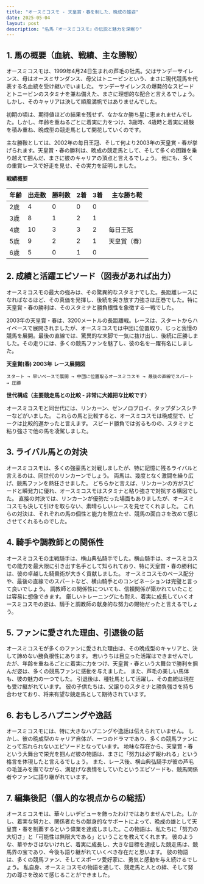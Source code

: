 ```yaml
---
title: "オースミコスモ - 天皇賞・春を制した、晩成の雄姿"
date: 2025-05-04
layout: post
description: "名馬『オースミコスモ』の伝説と魅力を深堀り"
---
```


## 1. 馬の概要（血統、戦績、主な勝鞍）

オースミコスモは、1999年4月24日生まれの芦毛の牡馬。父はサンデーサイレンス、母はオースミサンダンス、母父はトニービンという、まさに現代競馬を代表する名血統を受け継いでいました。  サンデーサイレンスの爆発的なスピードとトニービンのスタミナを兼ね備えた、まさに理想的な配合と言えるでしょう。しかし、そのキャリアは決して順風満帆ではありませんでした。

初期の頃は、期待値ほどの結果を残せず、なかなか勝ち星に恵まれませんでした。しかし、年齢を重ねるごとに着実に力をつけ、3歳時、4歳時と着実に経験を積み重ね、晩成型の競走馬として開花していくのです。

主な勝鞍としては、2002年の毎日王冠、そして何より2003年の天皇賞・春が挙げられます。天皇賞・春の勝利は、晩成の競走馬として、そして多くの困難を乗り越えて掴んだ、まさに彼のキャリアの頂点と言えるでしょう。  他にも、多くの重賞レースで好走を見せ、その実力を証明しました。

**戦績概要**

| 年齢 | 出走数 | 勝利数 | 2着 | 3着 | 主な勝ち鞍 |
|---|---|---|---|---|---|
| 2歳 | 4 | 0 | 0 | 0 |  |
| 3歳 | 8 | 1 | 2 | 1 |  |
| 4歳 | 10 | 3 | 3 | 2 | 毎日王冠 |
| 5歳 | 9 | 2 | 2 | 1 | 天皇賞（春） |
| 6歳 | 5 | 0 | 1 | 0 |  |


## 2. 成績と活躍エピソード（図表があれば出力）

オースミコスモの最大の強みは、その驚異的なスタミナでした。長距離レースになればなるほど、その真価を発揮し、後続を突き放す力強さは圧巻でした。特に天皇賞・春の勝利は、そのスタミナと勝負根性を象徴する一戦でした。

2003年の天皇賞・春は、3200メートルの長距離戦。レースは、スタートからハイペースで展開されましたが、オースミコスモは中団に位置取り、じっと我慢の競馬を展開。最後の直線では、驚異的な末脚で一気に抜け出し、後続に圧勝しました。その走りには、多くの競馬ファンを魅了し、彼の名を一躍有名にしました。


**天皇賞(春) 2003年 レース展開図**

```
スタート → 早いペースで展開 → 中団に位置取るオースミコスモ → 最後の直線でスパート → 圧勝
```

**世代構成（主要競走馬との比較 - 非常に大雑把な比較です）**

オースミコスモと同世代には、リンカーン、ゼンノロブロイ、タップダンスシチーなどがいました。  これらの馬と比較すると、オースミコスモは晩成型で、ピークは比較的遅かったと言えます。  スピード勝負では劣るものの、スタミナと粘り強さで他の馬を凌駕しました。


## 3. ライバル馬との対決

オースミコスモは、多くの強豪馬と対戦しましたが、特に記憶に残るライバルと言えるのは、同世代のリンカーンでしょう。  両馬は、幾度となく激闘を繰り広げ、競馬ファンを熱狂させました。  どちらかと言えば、リンカーンの方がスピードと瞬発力に優れ、オースミコスモはスタミナと粘り強さで対抗する構図でした。  直接の対決では、リンカーンが優勢だった場面もありましたが、オースミコスモも決して引けを取らない、素晴らしいレースを見せてくれました。  これらの対決は、それぞれの馬の個性と能力を際立たせ、競馬の面白さを改めて感じさせてくれるものでした。


## 4. 騎手や調教師との関係性

オースミコスモの主戦騎手は、横山典弘騎手でした。横山騎手は、オースミコスモの能力を最大限に引き出す名手として知られており、特に天皇賞・春の勝利には、彼の卓越した騎乗術が大きく貢献しました。  オースミコスモのペース配分や、最後の直線でのスパートなど、横山騎手とのコンビネーションは完璧と言って良いでしょう。  調教師との関係性についても、信頼関係が築かれていたことは容易に想像できます。  厳しいトレーニングにも耐え、着実に成長していくオースミコスモの姿は、騎手と調教師の献身的な努力の賜物だったと言えるでしょう。


## 5. ファンに愛された理由、引退後の話

オースミコスモが多くのファンに愛された理由は、その晩成型のキャリアと、決して諦めない勝負根性にあります。  若いうちは目立った活躍はできませんでしたが、年齢を重ねるごとに着実に力をつけ、天皇賞・春という大舞台で勝利を掴んだ姿は、多くの競馬ファンに感動を与えました。  また、芦毛の美しい馬体も、彼の魅力の一つでした。  引退後は、種牡馬として活躍し、その血統は現在も受け継がれています。  彼の子供たちは、父譲りのスタミナと勝負強さを持ち合わせており、将来有望な競走馬として期待されています。


## 6. おもしろハプニングや逸話

オースミコスモには、特に大きなハプニングや逸話は伝えられていません。  しかし、彼の晩成型のキャリア自体が、一つのドラマであり、多くの競馬ファンにとって忘れられないエピソードとなっています。  地味な存在から、天皇賞・春という大舞台で栄光を掴んだ彼の物語は、まさに「努力は必ず報われる」という格言を体現したと言えるでしょう。  また、レース後、横山典弘騎手が彼の芦毛の毛並みを撫でながら、満足げな表情をしていたというエピソードも、競馬関係者やファンに語り継がれています。


## 7. 編集後記（個人的な視点からの総括）

オースミコスモは、華々しいデビューを飾ったわけではありませんでした。しかし、着実な努力と、関係者たちの献身的なサポートによって、晩成の雄として天皇賞・春を制覇するという偉業を達成しました。この物語は、私たちに「努力の大切さ」と「可能性は無限大である」ということを教えてくれます。  彼のような、華やかさはないけれど、着実に成長し、大きな目標を達成した競走馬は、競馬界の宝であり、今後も語り継がれていくべき存在だと思います。  彼の物語は、多くの競馬ファン、そしてスポーツ愛好家に、勇気と感動を与え続けるでしょう。  私自身、オースミコスモの物語を通して、競走馬と人との絆、そして努力の尊さを改めて感じることができました。
